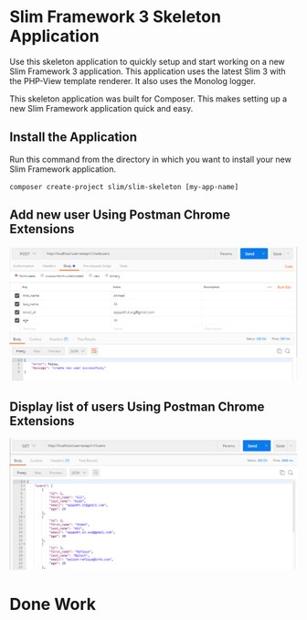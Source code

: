 # Slim Framework 3 Skeleton Application

Use this skeleton application to quickly setup and start working on a new Slim Framework 3 application. This application uses the latest Slim 3 with the PHP-View template renderer. It also uses the Monolog logger.

This skeleton application was built for Composer. This makes setting up a new Slim Framework application quick and easy.

## Install the Application

Run this command from the directory in which you want to install your new Slim Framework application.

    composer create-project slim/slim-skeleton [my-app-name]
    
## Add new user Using Postman Chrome Extensions

<p align="left">

  <img src="https://github.com/apppath/userrestapi/blob/master/add-new-user-api.png"/>

</p>

## Display list of users Using Postman Chrome Extensions

<p align="left">

  <img src="https://github.com/apppath/userrestapi/blob/master/list-of-json-item.png"/>

</p>


# Done Work
